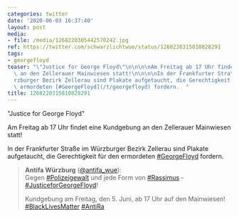 ```yaml
---
categories: twitter
date: '2020-06-03 16:37:40'
layout: post
media:
- file: /media/1268220305442570242.jpg
ref: https://twitter.com/schwarzlichtwue/status/1268220315810828291
tags:
- georgefloyd
teaser: "\"Justice for George Floyd\"\n\n\n\nAm Freitag ab 17 Uhr findet eine Kundgebung\
  \ an den Zellerauer Mainwiesen statt!\n\n\n\nIn der Frankfurter Stra\xDFe im W\xFC\
  rzburger Bezirk Zellerau sind Plakate aufgetaucht, die Gerechtigkeit f\xFCr den\
  \ ermordeten [#GeorgeFloyd](/t/georgefloyd) fordern.  "
title: 1268220315810828291
---
```

"Justice for George Floyd"



Am Freitag ab 17 Uhr findet eine Kundgebung an den Zellerauer Mainwiesen statt!



In der Frankfurter Straße im Würzburger Bezirk Zellerau sind Plakate aufgetaucht, die Gerechtigkeit für den ermordeten [#GeorgeFloyd](/t/georgefloyd) fordern.  
> <b>Antifa Würzburg</b> ([@antifa_wue](https://twitter.com/antifa_wue)):  
>Gegen [#Polizeigewalt](/t/polizeigewalt) und jede Form von [#Rassimus](/t/rassimus) - [#JusticeforGeorgeFloyd](/t/justiceforgeorgefloyd)!  
>  
>  
>  
>Kundgebung am Freitag, den 5. Juni, ab 17 Uhr auf den Mainwiesen! [#BlackLivesMatter](/t/blacklivesmatter) [#AntiRa](/t/antira)   


